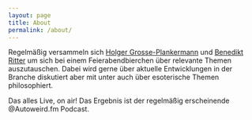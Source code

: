 ```yaml
---
layout: page
title: About
permalink: /about/
---
```


Regelmäßig versammeln sich [Holger Grosse-Plankermann](https://twitter.com/holgergp) und [Benedikt Ritter](https://twitter.com/benediktritter) um sich bei einem Feierabendbierchen über relevante Themen auszutauschen. Dabei wird gerne über aktuelle Entwicklungen in der Branche diskutiert aber mit unter auch über esoterische Themen philosophiert.

Das alles Live, on air! Das Ergebnis ist der regelmäßig erscheinende @Autoweird.fm Podcast.
